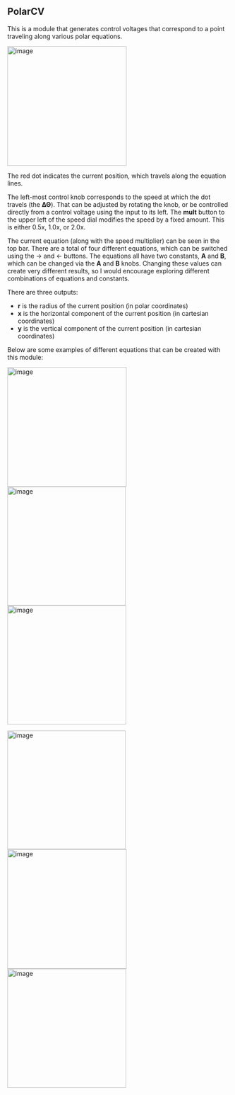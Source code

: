 ## PolarCV

This is a module that generates control voltages that correspond to a point traveling along various polar equations.

<img width="270" alt="image" src="https://user-images.githubusercontent.com/8389851/204151257-8c59da77-bf39-4a3f-b88b-229fff34f771.png">


The red dot indicates the current position, which travels along the equation lines.

The left-most control knob corresponds to the speed at which the dot travels (the **ΔΘ**). That can be adjusted by rotating the knob, or be controlled directly from a control voltage using the input to its left. The **mult** button to the upper left of the speed dial modifies the speed by a fixed amount. This is either 0.5x, 1.0x, or 2.0x. 

The current equation (along with the speed multiplier) can be seen in the top bar. There are a total of four different equations, which can be switched using the → and ← buttons. The equations all have two constants, **A** and **B**, which can be changed via the **A** and **B** knobs. Changing these values can create very different results, so I would encourage exploring different combinations of equations and constants.

There are three outputs:
- **r** is the radius of the current position (in polar coordinates)
- **x** is the horizontal component of the current position (in cartesian coordinates)
- **y** is the vertical component of the current position (in cartesian coordinates)

Below are some examples of different equations that can be created with this module:

<img width="270" alt="image" src="https://user-images.githubusercontent.com/8389851/204151930-b8856f3d-0dcd-441d-8fc9-92b1d04ba9d0.png"> <img width="268" alt="image" src="https://user-images.githubusercontent.com/8389851/204151941-2fe0ab91-527d-49a9-ac8f-1d2de3815d41.png"><img width="269" alt="image" src="https://user-images.githubusercontent.com/8389851/204152072-3aac5745-5a17-4893-b1d4-6c5d5f0e7b3c.png">


<img width="268" alt="image" src="https://user-images.githubusercontent.com/8389851/204152084-37f2aa7f-f324-4470-bb39-1b5bc6692856.png"><img width="270" alt="image" src="https://user-images.githubusercontent.com/8389851/204151975-42474c7d-f1f8-46e3-bd65-63ab668b3cf8.png"><img width="269" alt="image" src="https://user-images.githubusercontent.com/8389851/204151959-08f58823-90d8-45f9-8e2d-de8f462fa0c9.png">
